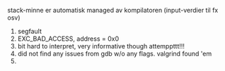 stack-minne er automatisk managed av kompilatoren (input-verdier til fx osv)


1) segfault
2) EXC_BAD_ACCESS, address = 0x0
3) bit hard to interpret, very informative though
attemppttt!!!
4) did not find any issues from gdb w/o any flags. valgrind found 'em
5) 